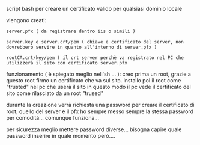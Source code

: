 script bash per creare un certificato valido per qualsiasi dominio locale

viengono creati: 

	server.pfx ( da registrare dentro iis o simili ) 
	
	server.key e server.crt/pem ( chiave e certificato del server, non dovrebbero servire in quanto all'interno di server.pfx ) 
	
	rootCA.crt/key/pem ( il crt server perchè va registrato nel PC che utilizzerà il sito con certificato server.pfx
	
	
	
funzionamento ( è spiegato meglio nell'sh ... ):
creo prima un root, grazie a questo root firmo un certificato che va sul sito.
installo poi il root come "trusted" nel pc che userà il sito 
in questo modo il pc vede il certificato del sito come rilasciato da un root "trused" 	



durante la creazione verrà richiesta una password per creare il certificato di root, quello del server e il pfx
ho sempre messo sempre la stessa password per comodità... comunque funziona...

per sicurezza meglio mettere password diverse... bisogna capire quale password inserire in quale momento però....